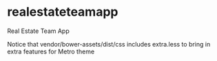 # realestateteamapp
Real Estate Team App


Notice that vendor/bower-assets/dist/css includes extra.less to bring in extra features for Metro theme
